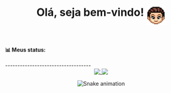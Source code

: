 <div align="center">
<h1>Olá, seja bem-vindo! <img align="top" src="BIT - 1.png" width="50" height="50"></h1>

</div>
<br>		
<div align="left"> <h4>📊 Meus status: </h4></div>
<div align="left">-----------------------------------</div>
<div align="center">
<a href="https://github.com/anuraghazra/github-readme-stats">
<img align="top" src="https://github-readme-stats.vercel.app/api?username=Marcos-Auguusto&show_icons=true&title_color=C3D1D9&text_color=7A8490&icon_color=3572A5&bg_color=0D1117&hide_border=true">
</a>
<img align="top" height="320" src="https://github-readme-stats.vercel.app/api/top-langs/?username=Marcos-Auguusto&title_color=C3D1D9&text_color=7A8490&bg_color=0D1117&hide_border=true">
</div>
<div align="center">

  ![Snake animation](https://github.com/Marcos-Auguusto/Marcos-Auguusto/blob/output/github-contribution-grid-snake.svg)

</div>


